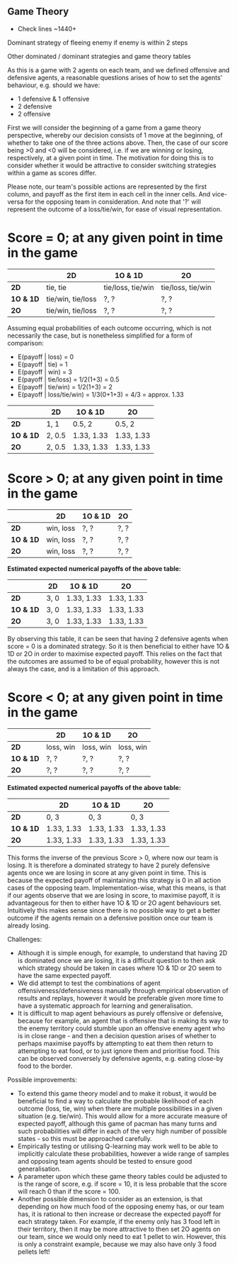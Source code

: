 ## Game Theory

- Check lines ~1440+

Dominant strategy of fleeing enemy if enemy is within 2 steps

Other dominated / dominant strategies and game theory tables

As this is a game with 2 agents on each team, and we defined offensive and defensive agents, a reasonable questions arises of how to set the agents' behaviour, e.g. should we have:
*  1 defensive & 1 offensive
* 2 defensive
* 2 offensive

First we will consider the beginning of a game from a game theory perspective, whereby our decision consists of 1 move at the beginning, of whether to take one of the three actions above. Then, the case of our score being >0 and <0 will be considered, i.e. if we are winning or losing, respectively, at a given point in time. The motivation for doing this is to consider whether it would be attractive to consider switching strategies within a game as scores differ.

Please note, our team's possible actions are represented by the first column, and payoff as the first item in each cell in  the inner cells. And vice-versa for the opposing team in consideration. And note that '?' will represent the outcome of a loss/tie/win, for ease of visual representation.


# Score = 0; at any given point in time in the game

| | **2D** | **1O & 1D**| **2O**|
| ---- | ----| ---- | --- |
| **2D** | tie, tie | tie/loss, tie/win| tie/loss, tie/win|
| **1O & 1D** | tie/win, tie/loss | ?, ?| ?, ?| 
|**2O**| tie/win, tie/loss| ?, ?| ?, ? | 

Assuming equal probabilities of each outcome occurring, which is not necessarily the case, but is nonetheless simplified for a form of comparison:

* E(payoff | loss) = 0
* E(payoff | tie) = 1
* E(payoff | win) = 3
* E(payoff | tie/loss) = 1/2(1+3) = 0.5
* E(payoff | tie/win) = 1/2(1+3) = 2
* E(payoff | loss/tie/win) = 1/3(0+1+3) = 4/3 = approx. 1.33

| | **2D** | **1O & 1D**| **2O**|
| ---- | ----| ---- | --- |
| **2D** | 1, 1| 0.5, 2| 0.5, 2|
| **1O & 1D** | 2, 0.5 | 1.33, 1.33| 1.33, 1.33| 
|**2O**| 2, 0.5| 1.33, 1.33| 1.33, 1.33| 

# Score > 0; at any given point in time in the game


| | **2D** | **1O & 1D**| **2O**|
| ---- | ----| ---- | --- |
| **2D** | win, loss| ?, ?| ?, ?|
| **1O & 1D** | win, loss | ?, ?| ?, ?| 
|**2O**| win, loss | ?, ?| ?, ? | 

**Estimated expected numerical payoffs of the above table:**

| | **2D** | **1O & 1D**| **2O**|
| ---- | ----| ---- | --- |
| **2D** | 3, 0| 1.33, 1.33| 1.33, 1.33|
| **1O & 1D** | 3, 0| 1.33, 1.33| 1.33, 1.33| 
|**2O**| 3, 0| 1.33, 1.33| 1.33, 1.33 | 

By observing this table, it can be seen that having 2 defensive agents when score = 0 is a dominated strategy. So it is then beneficial to either have 1O & 1D or 2O in order to maximise expected payoff. This relies on the fact that the outcomes are assumed to be of equal probability, however this is not always the case, and is a limitation of this approach.

# Score < 0; at any given point in time in the game

| | **2D** | **1O & 1D**| **2O**|
| ---- | ----| ---- | --- |
| **2D** | loss, win | loss, win| loss, win |
| **1O & 1D** | ?, ? | ?, ?| ?, ?| 
|**2O**| ?, ? | ?, ?| ?, ? | 

**Estimated expected numerical payoffs of the above table:**

| | **2D** | **1O & 1D**| **2O**|
| ---- | ----| ---- | --- |
| **2D** | 0, 3|0, 3| 0, 3|
| **1O & 1D** | 1.33, 1.33| 1.33, 1.33| 1.33, 1.33| 
|**2O**| 1.33, 1.33| 1.33, 1.33| 1.33, 1.33 |

This forms the inverse of the previous Score > 0, where now our team is losing. It is therefore a dominated strategy to have 2 purely defensive agents once we are losing in score at any given point in time.  This is because the expected payoff of maintaining this strategy is 0 in all action cases of the opposing team. Implementation-wise, what this means, is that if our agents observe that we are losing in score, to maximise payoff, it is advantageous for then to either have 1O & 1D or 2O agent behaviours set. Intuitively this makes sense since there is no possible way to get a better outcome if the agents remain on a defensive position once our team is already losing.

Challenges:
*  Although it is simple enough, for example, to understand that having 2D is dominated once we are losing, it is a difficult question to then ask which strategy should be taken in cases where 1O & 1D or 2O seem to have the same expected payoff. 
*  We did attempt to test the combinations of agent offensiveness/defensiveness manually through empirical observation of results and replays, however it would be preferable given more time to have a systematic approach for learning and generalisation.
*  It is difficult to map agent behaviours as purely offensive or defensive, because for example, an agent that is offensive that is making its way to the enemy territory could stumble upon an offensive enemy agent who is in close range - and then a decision question arises of whether to perhaps maximise payoffs by attempting to eat them then return to attempting to eat food, or to just ignore them and prioritise food. This can be observed conversely by defensive agents, e.g. eating close-by food to the border.

Possible improvements:
*  To extend this game theory model and to make it robust, it would be beneficial to find a way to calculate the probable likelihood of each outcome (loss, tie, win) when there are multiple possibilities in a given situation (e.g. tie/win). This would allow for a more accurate measure of expected payoff, although this game of pacman has many turns and such probabilities will differ in each of the very high number of possible states - so this must be approached carefully.
* Empirically testing or utilising Q-learning may work well to be able to implicitly calculate these probabilities, however a wide range of samples and opposing team agents should be tested to ensure good generalisation.
* A parameter upon which these game theory tables could be adjusted to is the range of score, e.g. if score = 10, it is less probable that the score will reach 0 than if the score = 100.
* Another possible dimension to consider as an extension, is that depending on how much food of the opposing enemy has, or our team has, it is rational to then increase or decrease the expected payoff for each strategy taken. For example, if the enemy only has 3 food left in their territory, then it may be more attractive to then set 2O agents on our team, since we would only need to eat 1 pellet to win. However, this is only a constraint example, because we may also have only 3 food pellets left!


